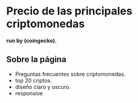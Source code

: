 # Precio de las principales criptomonedas

**run by (coingecko).**

## Sobre la página 

- Preguntas frecuentes sobre criptomonedas.
- top 20 criptos.
- diseño claro y oscuro.
- responsive
